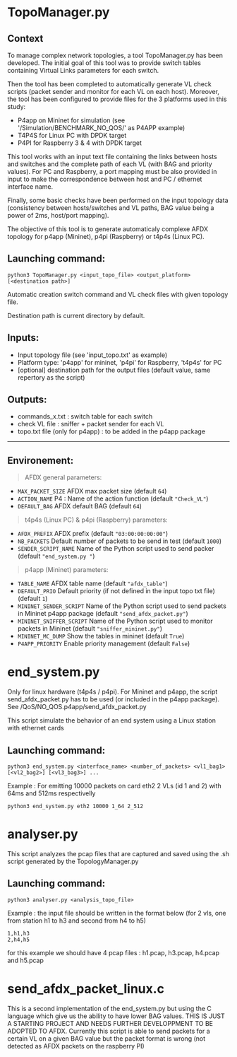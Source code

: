 # TopoManager.py

## Context

To manage complex network topologies, a tool TopoManager.py has been developed. The initial goal of this tool was to provide switch tables containing Virtual Links parameters for each switch.

Then the tool has been completed to automatically generate VL check scripts (packet sender and monitor for each VL on each host).
Moreover, the tool has been configured to provide files for the 3 platforms used in this study:
- P4app on Mininet for simulation (see '/Simulation/BENCHMARK_NO_QOS/' as P4APP example)
- T4P4S for Linux PC with DPDK target
- P4PI for Raspberry 3 & 4 with DPDK target

This tool works with an input text file containing the links between hosts and switches and the complete path of each VL (with BAG and priority values). For PC and Raspberry, a port mapping must be also provided in input to make the correspondence between host and PC / ethernet interface name.

Finally, some basic checks have been performed on the input topology data (consistency between hosts/switches and VL paths, BAG value being a power of 2ms, host/port mapping).




The objective of this tool is to generate automaticaly complexe AFDX topology for p4app (Mininet), p4pi (Raspberry) or t4p4s (Linux PC).

## Launching command: 
```shell
python3 TopoManager.py <input_topo_file> <output_platform> [<destination path>]
```
Automatic creation switch command and VL check files with given topology file.

Destination path is current directory by default.

## Inputs: 
- Input topology file (see 'input_topo.txt' as example)
- Platform type: 'p4app' for mininet, 'p4pi' for Raspberry, 't4p4s' for PC
- [optional] destination path for the output files (default value, same repertory as the script) 

## Outputs:
- commands_x.txt : switch table for each switch
- check VL file : sniffer + packet sender for each VL
- topo.txt file (only for p4app) : to be added in the p4app package

---

## Environement:

> AFDX general parameters:
- `MAX_PACKET_SIZE` AFDX max packet size (default `64`)
- `ACTION_NAME` P4 : Name of the action function (default `"Check_VL"`)
- `DEFAULT_BAG` AFDX default BAG (default `64`)

> t4p4s (Linux PC) & p4pi (Raspberry) parameters:
- `AFDX_PREFIX` AFDX prefix (default `"03:00:00:00:00"`)
- `NB_PACKETS` Default number of packets to be send in test (default `1000`)
- `SENDER_SCRIPT_NAME` Name of the Python script used to send packer (default `"end_system.py "`)

> p4app (Mininet) parameters:
- `TABLE_NAME` AFDX table name (default `"afdx_table"`)
- `DEFAULT_PRIO` Default priority (if not defined in the input topo txt file) (default `1`)
- `MININET_SENDER_SCRIPT` Name of the Python script used to send packets in Mininet p4app package (default `"send_afdx_packet.py"`)
- `MININET_SNIFFER_SCRIPT` Name of the Python script used to monitor packets in Mininet (default `"sniffer_mininet.py"`)
- `MININET_MC_DUMP` Show the tables in mininet (default `True`)
- `P4APP_PRIORITY` Enable priority management (default `False`)



# end_system.py

Only for linux hardware (t4p4s / p4pi).
For Mininet and p4app, the script send_afdx_packet.py has to be used (or included in the p4app package).
See /QoS/NO_QOS.p4app/send_afdx_packet.py

This script simulate the behavior of an end system using a Linux station with ethernet cards

## Launching command: 
```shell
python3 end_system.py <interface_name> <number_of_packets> <vl1_bag1> [<vl2_bag2>] [<vl3_bag3>] ...
```
Example : For emitting 10000 packets on card eth2 2 VLs (id 1 and 2) with 64ms and 512ms respectivelly
```
python3 end_system.py eth2 10000 1_64 2_512
```
# analyser.py

This script analyzes the pcap files that are captured and saved using the .sh script generated by the TopologyManager.py

## Launching command: 
```shell
python3 analyser.py <analysis_topo_file>
```
Example : the input file should be written in the format below (for 2 vls, one from station h1 to h3 and second from h4 to h5)
```
1,h1,h3
2,h4,h5
```
for this example we should have 4 pcap files : h1.pcap, h3.pcap, h4.pcap and h5.pcap

# send_afdx_packet_linux.c

This is a second implementation of the end_system.py but using the C language which give us the ability to have lower BAG values.
THIS IS JUST A STARTING PROJECT AND NEEDS FURTHER DEVELOPPMENT TO BE ADOPTED TO AFDX.
Currently this script is able to send packets for a certain VL on a given BAG value but the packet format is wrong (not detected as AFDX packets on the raspberry PI)
